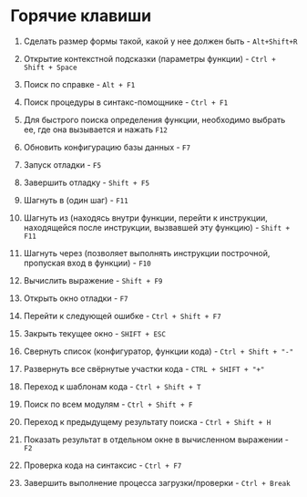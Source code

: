 # Горячие клавиши


1. Cделать размер формы такой, какой у нее должен быть - `Alt+Shift+R`

1. Открытие контекстной подсказки (параметры функции) - `Ctrl + Shift + Space`

1. Поиск по справке - `Alt + F1`

1. Поиск процедуры в синтакс-помощнике - `Ctrl + F1`

1. Для быстрого поиска определения функции, необходимо выбрать ее, где она вызывается и нажать `F12`

1. Обновить конфигурацию базы данных - `F7`

1. Запуск отладки - `F5`

1. Завершить отладку - `Shift + F5`

1. Шагнуть в (один шаг) - `F11`

1. Шагнуть из (находясь внутри функции, перейти к инструкции, находящейся после инструкции, вызвавшей эту функцию) - `Shift + F11`

1. Шагнуть через (позволяет выполнять инструкции построчной, пропуская вход в функции) - `F10`

1. Вычислить выражение - `Shift + F9`

1. Открыть окно отладки - `F7`

1. Перейти к следующей ошибке - `Ctrl + Shift + F7`

1. Закрыть текущее окно - `SHIFT + ESC`

1. Свернуть список (конфигуратор, функции кода) - `Ctrl + Shift + "-"` 

1. Развернуть все свёрнутые участки кода - `CTRL + SHIFT + "+"`

1. Переход к шаблонам кода - `Ctrl + Shift + T`

1. Поиск по всем модулям - `Ctrl + Shift + F`

1. Переход к предыдущему результату поиска - `Ctrl + Shift + H`

1. Показать результат в отдельном окне в вычисленном выражении - `F2`

1. Проверка кода на синтаксис - `Ctrl + F7`

1. Завершить выполнение процесса загрузки/проверки - `Ctrl + Break`
